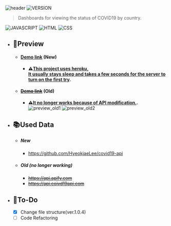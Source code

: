 ![header](https://capsule-render.vercel.app/api?type=rect&color=gradient&height=100&section=header&text=COVID-19%20Dashboard&fontSize=30&fontAlign=78&fontAlignY=50)
![VERSION](https://img.shields.io/badge/version-1.1.3-6DA854?style=flat-square)

> Dashboards for viewing the status of COVID19 by country. <br>

![JAVASCRIPT](https://img.shields.io/badge/Javascript-F7DF1E?style=flat-square&logo=Javascript&logoColor=black) ![HTML](https://img.shields.io/badge/HTML5-E34F26?style=flat-square&logo=html5&logoColor=white) ![CSS](https://img.shields.io/badge/CSS3-1572B6?style=flat-square&logo=css3&logoColor=white)

- ## :bookmark:Preview
  - #### [Demo link](https://hyeokjaelee.github.io/covid19-dashboard/index.html) (New)
    - **:warning:<U>This project uses heroku,<br>It usually stays sleep and takes a few seconds for the server to turn on the first try</U>.**
  - #### ~~[Demo link]()~~ (Old)
    - **:warning:<U>It no longer works because of API modification.</U>.**
      ![preview_old1](https://user-images.githubusercontent.com/71566740/105497377-1a731700-5d02-11eb-8056-d6cf36f1b8e4.png)
      ![preview_old2](https://user-images.githubusercontent.com/71566740/105497375-1810bd00-5d02-11eb-9cdc-93677dee45ce.png)
- ## :books:Used Data

  - ##### New
    - https://github.com/HyeokjaeLee/covid19-api
  - ##### Old (no longer working)
    - ~~https://api.apify.com~~
    - ~~https://api.coivd19api.com~~

- ## :memo:To-Do
  - [x] Change file structure(ver.1.0.4)<br>
  - [ ] Code Refactoring
